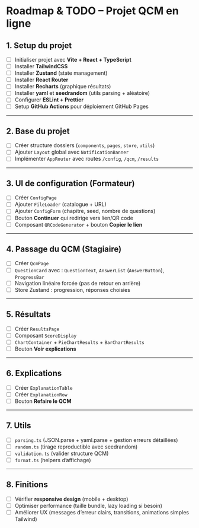 # Roadmap & TODO – Projet QCM en ligne

## 1. Setup du projet
- [ ] Initialiser projet avec **Vite + React + TypeScript**
- [ ] Installer **TailwindCSS**
- [ ] Installer **Zustand** (state management)
- [ ] Installer **React Router**
- [ ] Installer **Recharts** (graphique résultats)
- [ ] Installer **yaml** et **seedrandom** (utils parsing + aléatoire)
- [ ] Configurer **ESLint + Prettier**
- [ ] Setup **GitHub Actions** pour déploiement GitHub Pages

---

## 2. Base du projet
- [ ] Créer structure dossiers (`components`, `pages`, `store`, `utils`)
- [ ] Ajouter `Layout` global avec `NotificationBanner`
- [ ] Implémenter `AppRouter` avec routes `/config`, `/qcm`, `/results`

---

## 3. UI de configuration (Formateur)
- [ ] Créer `ConfigPage`
- [ ] Ajouter `FileLoader` (catalogue + URL)
- [ ] Ajouter `ConfigForm` (chapitre, seed, nombre de questions)
- [ ] Bouton **Continuer** qui redirige vers lien/QR code
- [ ] Composant `QRCodeGenerator` + bouton **Copier le lien**

---

## 4. Passage du QCM (Stagiaire)
- [ ] Créer `QcmPage`
- [ ] `QuestionCard` avec : `QuestionText`, `AnswerList` (`AnswerButton`), `ProgressBar`
- [ ] Navigation linéaire forcée (pas de retour en arrière)
- [ ] Store Zustand : progression, réponses choisies

---

## 5. Résultats
- [ ] Créer `ResultsPage`
- [ ] Composant `ScoreDisplay`
- [ ] `ChartContainer` + `PieChartResults` + `BarChartResults`
- [ ] Bouton **Voir explications**

---

## 6. Explications
- [ ] Créer `ExplanationTable`
- [ ] Créer `ExplanationRow`
- [ ] Bouton **Refaire le QCM**

---

## 7. Utils
- [ ] `parsing.ts` (JSON.parse + yaml.parse + gestion erreurs détaillées)
- [ ] `random.ts` (tirage reproductible avec seedrandom)
- [ ] `validation.ts` (valider structure QCM)
- [ ] `format.ts` (helpers d’affichage)

---

## 8. Finitions
- [ ] Vérifier **responsive design** (mobile + desktop)
- [ ] Optimiser performance (taille bundle, lazy loading si besoin)
- [ ] Améliorer UX (messages d’erreur clairs, transitions, animations simples Tailwind)
